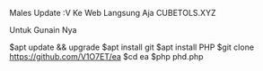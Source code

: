 Males Update :V
Ke Web Langsung Aja CUBETOLS.XYZ

Untuk Gunain Nya 

$apt update && upgrade
$apt install git
$apt install PHP
$git clone https://github.com/V1O7ET/ea
$cd ea
$php phd.php

